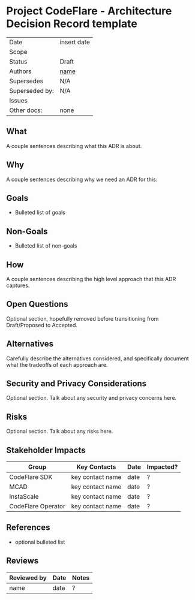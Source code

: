 # Project CodeFlare - Architecture Decision Record template

<!-- copy and paste this template to start authoring your own ADR -->
<!-- remove this comment block too -->

|                |                          |
| -------------- | ------------------------ |
| Date           | insert date              |
| Scope          |                          |
| Status         | Draft                    |
| Authors        | [name](@github-username) |
| Supersedes     | N/A                      |
| Superseded by: | N/A                      |
| Issues         |                          |
| Other docs:    | none                     |

## What

A couple sentences describing what this ADR is about.

## Why

A couple sentences describing why we need an ADR for this.

## Goals

* Bulleted list of goals

## Non-Goals

* Bulleted list of non-goals

## How

A couple sentences describing the high level approach that this ADR captures.

## Open Questions

Optional section, hopefully removed before transitioning from Draft/Proposed to Accepted.

## Alternatives

Carefully describe the alternatives considered, and specifically document what the tradeoffs of each approach are.

## Security and Privacy Considerations

Optional section. Talk about any security and privacy concerns here.

## Risks

Optional section. Talk about any risks here.

## Stakeholder Impacts

| Group                         | Key Contacts     | Date       | Impacted? |
| ----------------------------- | ---------------- | ---------- | --------- |
| CodeFlare SDK                 | key contact name | date       | ?         |
| MCAD                          | key contact name | date       | ?         |
| InstaScale                    | key contact name | date       | ?         |
| CodeFlare Operator            | key contact name | date       | ?         |

## References

* optional bulleted list

## Reviews

| Reviewed by                   | Date       | Notes |
| ----------------------------- | ---------  | ------|
| name                          | date       | ?     |

